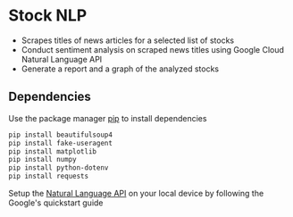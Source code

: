 
# Stock NLP

* Scrapes titles of news articles for a selected list of stocks
* Conduct sentiment analysis on scraped news titles using Google Cloud Natural Language API
* Generate a report and a graph of the analyzed stocks

## Dependencies

Use the package manager [pip](https://pypi.org/project/pip/) to install dependencies

```bash
pip install beautifulsoup4
pip install fake-useragent
pip install matplotlib
pip install numpy
pip install python-dotenv
pip install requests
```

Setup the [Natural Language API](https://cloud.google.com/natural-language/docs/setup) on your local device by following the Google's quickstart guide
